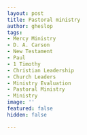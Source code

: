 ```yaml
---
layout: post
title: Pastoral ministry
author: gheslop
tags:
- Mercy Ministry
- D. A. Carson
- New Testament
- Paul
- 1 Timothy
- Christian Leadership
- Church Leaders
- Ministry Evaluation
- Pastoral Ministry
- Ministry
image: ''
featured: false
hidden: false

---
```

